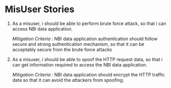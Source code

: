 # MisUser Stories

1. As a misuser, i should be able to perform brute force attack, so that i can access NBI data application.

   *Mitigation Criteria :* NBI data application authentication should follow secure and strong authentication mechanism, so that it can be                            acceptably secure from  the brute force attacks
   
2. As a misuser, i should be able to spoof the HTTP request data, so that i can get information required to access the NBI data              application.

   *Mitigation Criteria :* NBI data application should encrypt the HTTP traffic data so that it can avoid the attackers from spoofing.
